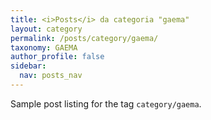 ```yaml
---
title: <i>Posts</i> da categoria "gaema"
layout: category
permalink: /posts/category/gaema/
taxonomy: GAEMA
author_profile: false
sidebar:
  nav: posts_nav
---
```


Sample post listing for the tag `category/gaema`.
